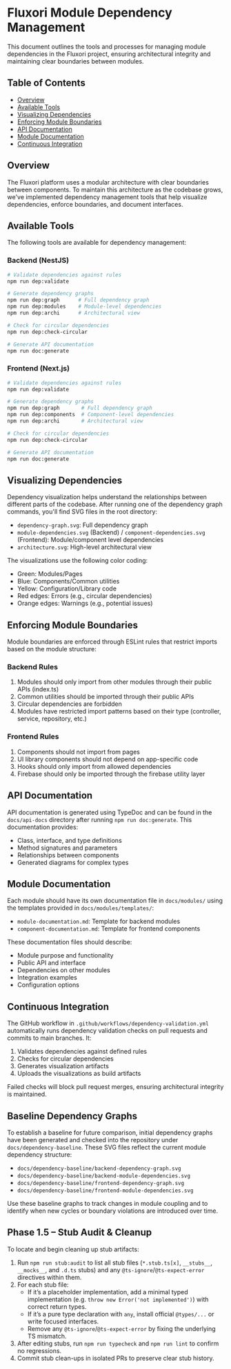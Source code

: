 # Fluxori Module Dependency Management

This document outlines the tools and processes for managing module dependencies in the Fluxori project, ensuring architectural integrity and maintaining clear boundaries between modules.

## Table of Contents

- [Overview](#overview)
- [Available Tools](#available-tools)
- [Visualizing Dependencies](#visualizing-dependencies)
- [Enforcing Module Boundaries](#enforcing-module-boundaries)
- [API Documentation](#api-documentation)
- [Module Documentation](#module-documentation)
- [Continuous Integration](#continuous-integration)

## Overview

The Fluxori platform uses a modular architecture with clear boundaries between components. To maintain this architecture as the codebase grows, we've implemented dependency management tools that help visualize dependencies, enforce boundaries, and document interfaces.

## Available Tools

The following tools are available for dependency management:

### Backend (NestJS)

```bash
# Validate dependencies against rules
npm run dep:validate

# Generate dependency graphs
npm run dep:graph      # Full dependency graph
npm run dep:modules    # Module-level dependencies
npm run dep:archi      # Architectural view

# Check for circular dependencies
npm run dep:check-circular

# Generate API documentation
npm run doc:generate
```

### Frontend (Next.js)

```bash
# Validate dependencies against rules
npm run dep:validate

# Generate dependency graphs
npm run dep:graph       # Full dependency graph
npm run dep:components  # Component-level dependencies
npm run dep:archi       # Architectural view

# Check for circular dependencies
npm run dep:check-circular

# Generate API documentation
npm run doc:generate
```

## Visualizing Dependencies

Dependency visualization helps understand the relationships between different parts of the codebase. After running one of the dependency graph commands, you'll find SVG files in the root directory:

- `dependency-graph.svg`: Full dependency graph
- `module-dependencies.svg` (Backend) / `component-dependencies.svg` (Frontend): Module/component level dependencies
- `architecture.svg`: High-level architectural view

The visualizations use the following color coding:
- Green: Modules/Pages
- Blue: Components/Common utilities
- Yellow: Configuration/Library code
- Red edges: Errors (e.g., circular dependencies)
- Orange edges: Warnings (e.g., potential issues)

## Enforcing Module Boundaries

Module boundaries are enforced through ESLint rules that restrict imports based on the module structure:

### Backend Rules

1. Modules should only import from other modules through their public APIs (index.ts)
2. Common utilities should be imported through their public APIs
3. Circular dependencies are forbidden
4. Modules have restricted import patterns based on their type (controller, service, repository, etc.)

### Frontend Rules

1. Components should not import from pages
2. UI library components should not depend on app-specific code
3. Hooks should only import from allowed dependencies
4. Firebase should only be imported through the firebase utility layer

## API Documentation

API documentation is generated using TypeDoc and can be found in the `docs/api-docs` directory after running `npm run doc:generate`. This documentation provides:

- Class, interface, and type definitions
- Method signatures and parameters
- Relationships between components
- Generated diagrams for complex types

## Module Documentation

Each module should have its own documentation file in `docs/modules/` using the templates provided in `docs/modules/templates/`:

- `module-documentation.md`: Template for backend modules
- `component-documentation.md`: Template for frontend components

These documentation files should describe:
- Module purpose and functionality
- Public API and interface
- Dependencies on other modules
- Integration examples
- Configuration options

## Continuous Integration

The GitHub workflow in `.github/workflows/dependency-validation.yml` automatically runs dependency validation checks on pull requests and commits to main branches. It:

1. Validates dependencies against defined rules
2. Checks for circular dependencies
3. Generates visualization artifacts
4. Uploads the visualizations as build artifacts

Failed checks will block pull request merges, ensuring architectural integrity is maintained.
## Baseline Dependency Graphs

To establish a baseline for future comparison, initial dependency graphs have been generated and checked into the repository under `docs/dependency-baseline`. These SVG files reflect the current module dependency structure:

- `docs/dependency-baseline/backend-dependency-graph.svg`
- `docs/dependency-baseline/backend-module-dependencies.svg`
- `docs/dependency-baseline/frontend-dependency-graph.svg`
- `docs/dependency-baseline/frontend-module-dependencies.svg`

Use these baseline graphs to track changes in module coupling and to identify when new cycles or boundary violations are introduced over time.

## Phase 1.5 – Stub Audit & Cleanup

To locate and begin cleaning up stub artifacts:
1. Run `npm run stub:audit` to list all stub files (`*.stub.ts[x]`, `__stubs__`, `__mocks__`, and `.d.ts` stubs) and any `@ts-ignore`/`@ts-expect-error` directives within them.
2. For each stub file:
   - If it’s a placeholder implementation, add a minimal typed implementation (e.g. `throw new Error('not implemented')`) with correct return types.
   - If it’s a pure type declaration with `any`, install official `@types/...` or write focused interfaces.
   - Remove any `@ts-ignore`/`@ts-expect-error` by fixing the underlying TS mismatch.
3. After editing stubs, run `npm run typecheck` and `npm run lint` to confirm no regressions.
4. Commit stub clean-ups in isolated PRs to preserve clear stub history.